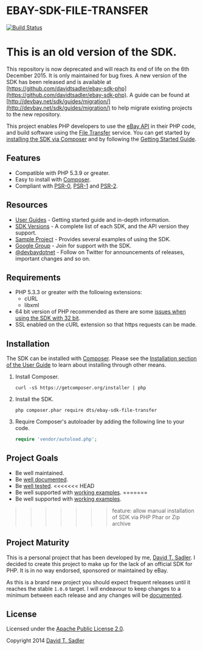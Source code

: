 # EBAY-SDK-FILE-TRANSFER

[![Build Status](https://travis-ci.org/davidtsadler/ebay-sdk-file-transfer.svg?branch=master)](https://travis-ci.org/davidtsadler/ebay-sdk-file-transfer)

# This is an old version of the SDK.

This repository is now deprecated and will reach its end of life on the 6th December 2015. It is only maintained for bug fixes. A new version of the SDK has been released and is available at [https://github.com/davidtsadler/ebay-sdk-php](https://github.com/davidtsadler/ebay-sdk-php). A guide can be found at [http://devbay.net/sdk/guides/migration/](http://devbay.net/sdk/guides/migration/) to help migrate existing projects to the new repository.

This project enables PHP developers to use the [eBay API](https://go.developer.ebay.com/developers/ebay/documentation-tools/) in their PHP code, and build software using the [File Transfer](https://developer.ebay.com/DevZone/large-merchant-services/Concepts/LMS_APIGuide.html#ftsservice) service. You can get started by [installing the SDK via Composer](http://devbay.net/sdk/guides/installation/) and by following the [Getting Started Guide](http://devbay.net/sdk/guides/getting-started/).

## Features

  - Compatible with PHP 5.3.9 or greater.
  - Easy to install with [Composer](http://getcomposer.org/).
  - Compliant with [PSR-0](https://github.com/php-fig/fig-standards/blob/master/accepted/PSR-0.md), [PSR-1](https://github.com/php-fig/fig-standards/blob/master/accepted/PSR-1-basic-coding-standard.md) and [PSR-2](https://github.com/php-fig/fig-standards/blob/master/accepted/PSR-2-coding-style-guide.md).

## Resources

  - [User Guides](http://devbay.net/sdk/guides/) - Getting started guide and in-depth information.
  - [SDK Versions](http://devbay.net/sdk/guides/versions/) - A complete list of each SDK, and the API version they support.
  - [Sample Project](https://github.com/davidtsadler/ebay-sdk-examples) - Provides several examples of using the SDK.
  - [Google Group](https://groups.google.com/forum/#!forum/ebay-sdk-php) - Join for support with the SDK.
  - [@devbaydotnet](https://twitter.com/devbaydotnet) - Follow on Twitter for announcements of releases, important changes and so on.

## Requirements

  - PHP 5.3.3 or greater with the following extensions:
      - cURL
      - libxml
  - 64 bit version of PHP recommended as there are some [issues when using the SDK with 32 bit](http://devbay.net/sdk/guides/requirements/#issues).
  - SSL enabled on the cURL extension so that https requests can be made.

## Installation

The SDK can be installed with [Composer](http://getcomposer.org/). Please see the [Installation section of the User Guide](http://devbay.net/sdk/guides/installation/) to learn about installing through other means.

  1. Install Composer.

     ```
     curl -sS https://getcomposer.org/installer | php
     ```

  1. Install the SDK.

     ```
     php composer.phar require dts/ebay-sdk-file-transfer
     ```

  1. Require Composer's autoloader by adding the following line to your code.

     ```php
     require 'vendor/autoload.php';
     ```

## Project Goals

  - Be well maintained.
  - Be [well documented](http://devbay.net/sdk/guides/).
  - Be [well tested](https://github.com/davidtsadler/ebay-sdk-file-transfer/tree/master/test/DTS/eBaySDK/FileTransfer).
<<<<<<< HEAD
  - Be well supported with [working examples](https://github.com/davidtsadler/ebay-sdk-examples/blob/master/large-merchant-services/README.md).
=======
  - Be well supported with [working examples](https://github.com/davidtsadler/ebay-sdk-examples/blob/master/file-transfer/README.md).
>>>>>>> feature: allow manual installation of SDK via PHP Phar or Zip archive

## Project Maturity

This is a personal project that has been developed by me, [David T. Sadler](http://twitter.com/davidtsadler). I decided to create this project to make up for the lack of an official SDK for PHP. It is in no way endorsed, sponsored or maintained by eBay.

As this is a brand new project you should expect frequent releases until it reaches the stable `1.0.0` target. I will endeavour to keep changes to a minimum between each release and any changes will be [documented](https://github.com/davidtsadler/ebay-sdk-file-transfer/blob/master/CHANGELOG.md).

## License

Licensed under the [Apache Public License 2.0](http://www.apache.org/licenses/LICENSE-2.0.html).

Copyright 2014 [David T. Sadler](http://twitter.com/davidtsadler)
